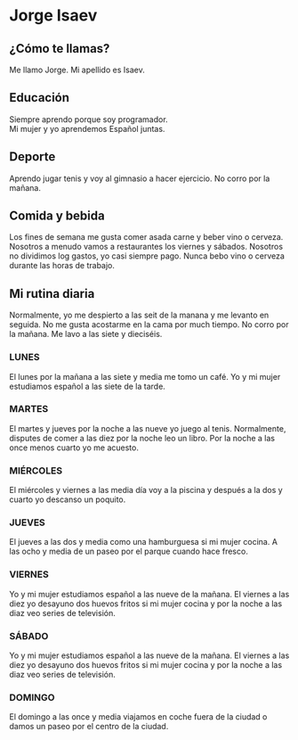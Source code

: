 # Jorge Isaev

## ¿Cómo te llamas?

Me llamo Jorge. Mi apellido es Isaev.

## Educación

Siempre aprendo porque soy programador.  
Mi mujer y yo aprendemos Español juntas.

## Deporte

Aprendo jugar tenis y voy al gimnasio a hacer ejercicio.
No corro por la mañana.

## Comida y bebida

Los fines de semana me gusta comer asada carne y beber vino o cerveza. Nosotros a menudo vamos a restaurantes los 
viernes y sábados. Nosotros no dividimos log gastos, yo casi siempre pago.
Nunca bebo vino o cerveza durante las horas de trabajo.

## Mi rutina diaria

Normalmente, yo me despierto a las seit de la manana y me levanto en seguida.
No me gusta acostarme en la cama por much tiempo.
No corro por la mañana.
Me lavo a las siete y dieciséis.

### LUNES

El lunes por la mañana a las siete y media me tomo un café.
Yo y mi mujer estudiamos español a las siete de la tarde.

### MARTES

El martes y jueves por la noche a las nueve yo juego al tenis.
Normalmente, disputes de comer a las diez por la noche leo un libro.
Por la noche a las once menos cuarto yo me acuesto.

### MIÉRCOLES

El miércoles y viernes a las media día voy a la piscina y después a la dos y cuarto yo descanso un poquito.

### JUEVES

El jueves a las dos y media como una hamburguesa si mi mujer cocina.
A las ocho y media de un paseo por el parque cuando hace fresco.

### VIERNES

Yo y mi mujer estudiamos español a las nueve de la mañana.
El viernes a las diez yo desayuno dos huevos fritos si mi mujer cocina y por la noche a las diaz veo series de
televisión.

### SÁBADO

Yo y mi mujer estudiamos español a las nueve de la mañana.
El viernes a las diez yo desayuno dos huevos fritos si mi mujer cocina y por la noche a las diaz veo series de
televisión.

### DOMINGO

El domingo a las once y media viajamos en coche fuera de la ciudad o damos un paseo por el centro de la ciudad.